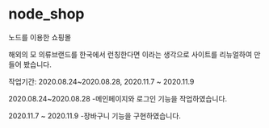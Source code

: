 # node_shop
노드를 이용한 쇼핑몰

해외의 모 의류브랜드를 한국에서 런칭한다면 이라는 생각으로 사이트를 리뉴얼하여 만들어 봤습니다.


작업기간: 2020.08.24~2020.08.28, 2020.11.7 ~ 2020.11.9

2020.08.24~2020.08.28
-메인페이지와 로그인 기능을 작업하였습니다.

2020.11.7 ~ 2020.11.9
-장바구니 기능을 구현하였습니다.

